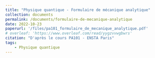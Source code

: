 ```yaml
---
title: "Physique quantique - Formulaire de mécanique analytique"
collection: documents
permalink: /documents/formulaire-de-mecanique-analytique
date: 2022-10-23
paperurl: '/files/pa101_formulaire_de_mecanique_analytique.pdf'
# overleaf: 'https://www.overleaf.com/read/yygzvvwgbwrs'
citation: "D'après le cours PA101 - ENSTA Paris"
tags: 
    - Physique quantique
---
```

    